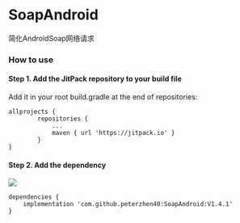 # SoapAndroid
简化AndroidSoap网络请求

### How to use
#### Step 1. Add the JitPack repository to your build file
Add it in your root build.gradle at the end of repositories:

```
allprojects {
		repositories {
			...
			maven { url 'https://jitpack.io' }
		}
}
```

#### Step 2. Add the dependency
[![](https://jitpack.io/v/peterzhen40/SoapAndroid.svg)](https://jitpack.io/#peterzhen40/SoapAndroid)

```
dependencies {
    implementation 'com.github.peterzhen40:SoapAndroid:V1.4.1'
}
```
